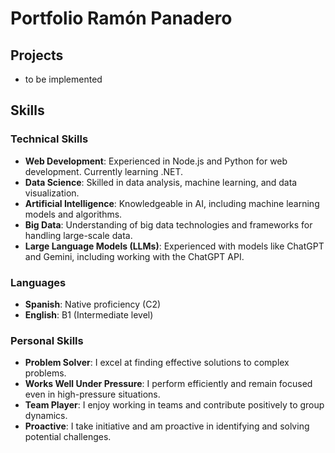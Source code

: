 # Portfolio Ramón Panadero

## Projects

- to be implemented

## Skills

### Technical Skills

- **Web Development**: Experienced in Node.js and Python for web development. Currently learning .NET.
- **Data Science**: Skilled in data analysis, machine learning, and data visualization.
- **Artificial Intelligence**: Knowledgeable in AI, including machine learning models and algorithms.
- **Big Data**: Understanding of big data technologies and frameworks for handling large-scale data.
- **Large Language Models (LLMs)**: Experienced with models like ChatGPT and Gemini, including working with the ChatGPT API.

### Languages

- **Spanish**: Native proficiency (C2)
- **English**: B1 (Intermediate level)

### Personal Skills

- **Problem Solver**: I excel at finding effective solutions to complex problems.
- **Works Well Under Pressure**: I perform efficiently and remain focused even in high-pressure situations.
- **Team Player**: I enjoy working in teams and contribute positively to group dynamics.
- **Proactive**: I take initiative and am proactive in identifying and solving potential challenges.
